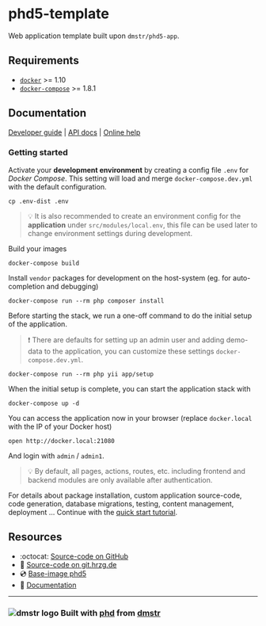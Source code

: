 phd5-template
=============

Web application template built upon `dmstr/phd5-app`.

## Requirements

- [`docker`](https://docs.docker.com/engine/installation/) >= 1.10
- [`docker-compose`](https://docs.docker.com/compose/install/) >= 1.8.1

## Documentation

[Developer guide](http://phd.dmstr.io/en/docs) | [API docs](http://phd.dmstr.io/docs/api) | [Online help](http://phd.dmstr.io/docs/help)

### Getting started

Activate your **development environment** by creating a config file `.env` for *Docker Compose*.
This setting will load and merge `docker-compose.dev.yml` with the default configuration.

    cp .env-dist .env
    
> :bulb: It is also recommended to create an environment config for the **application** under `src/modules/local.env`, this file can be used later to change
environment settings during development.    

Build your images

    docker-compose build
    
Install `vendor` packages for development on the host-system (eg. for auto-completion and debugging)

    docker-compose run --rm php composer install

Before starting the stack, we run a one-off command to do the initial setup of the application.     

> :exclamation: There are defaults for setting up an admin user and adding demo-data to the application, you can customize these settings `docker-compose.dev.yml`.
    
    docker-compose run --rm php yii app/setup
    
When the initial setup is complete, you can start the application stack with
        
    docker-compose up -d

You can access the application now in your browser (replace `docker.local` with the IP of your Docker host)
 
    open http://docker.local:21080

And login with `admin` / `admin1`.    

> :bulb: By default, all pages, actions, routes, etc. including frontend and backend modules are only available after authentication. 

For details about package installation, custom application source-code, code generation, database migrations, testing, content management, deployment ...
Continue with the [quick start tutorial](http://phd.dmstr.io/en/docs/guide/tutorials/quick-start-planck.md).

## Resources

- :octocat: [Source-code on GitHub](https://github.com/dmstr/planck)
- :wolf: [Source-code on git.hrzg.de](https://git.hrzg.de/dmstr/planck)
- :cd: [Base-image phd5](https://github.com/dmstr/phd5-app)
- :green_book: [Documentation](https://github.com/dmstr/docs-phd5/blob/master/README.md)

---

### ![dmstr logo](https://t.phundament.com/dmstr-16-cropped.png) Built with [phd](http://phd.dmstr.io) from [dmstr](http://diemeisterei.de)
